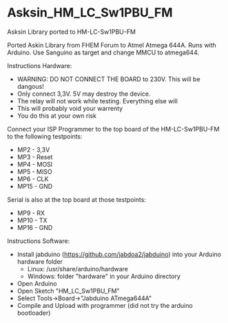 Asksin\_HM\_LC\_Sw1PBU\_FM
======================

Asksin Library ported to HM\-LC\-Sw1PBU\-FM

Ported Askin Library from FHEM Forum to Atmel Atmega 644A. Runs with Arduino. Use Sanguino as target and change MMCU to atmega644.

Instructions Hardware:

* WARNING: DO NOT CONNECT THE BOARD to 230V. This will be dangous!
* Only connect 3,3V. 5V may destroy the device.
* The relay will not work while testing. Everything else will
* This will probably void your warrenty
* You do this at your own risk

Connect your ISP Programmer to the top board of the HM-LC-Sw1PBU-FM to the following testpoints:
* MP2 - 3,3V 
* MP3 - Reset
* MP4 - MOSI
* MP5 - MISO
* MP6 - CLK
* MP15 - GND

Serial is also at the top board at those testpoints:
* MP9 - RX
* MP10 - TX
* MP16 - GND


Instructions Software:
* Install jabduino (https://github.com/jabdoa2/jabduino) into your Arduino hardware folder
    * Linux: /usr/share/arduino/hardware 
    * Windows: folder "hardware" in your Arduino directory
* Open Arduino
* Open Sketch "HM\_LC\_Sw1PBU\_FM"
* Select Tools->Board->"Jabduino ATmega644A"
* Compile and Upload with programmer (did not try the arduino bootloader)
